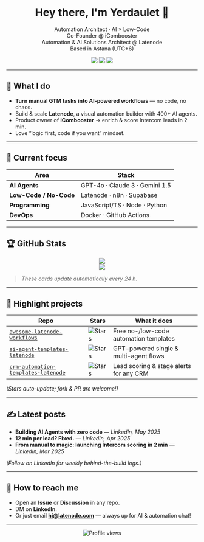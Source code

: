 <!-- Header -->
<h1 align="center">Hey there, I'm Yerdaulet 👋</h1>
<p align="center">
  Automation Architect · AI × Low-Code <br>
  Co-Founder @ iCombooster <br>
  Automation & AI Solutions Architect @ Latenode <br> 
  Based in Astana (UTC+6)
</p>

<!-- Badges -->
<p align="center">
  <a href="https://latenode.com"><img src="https://img.shields.io/badge/Platform-Latenode-blue?logo=githubactions&logoColor=white"></a>
  <a href="https://linkedin.com/in/yerdauletdamir"><img src="https://img.shields.io/badge/Follow-LinkedIn-0A66C2?logo=linkedin&logoColor=white"></a>
  <a href="mailto:hi@latenode.com"><img src="https://img.shields.io/badge/Contact-Email-red?logo=gmail&logoColor=white"></a>
</p>

---

## 🚀 What I do

- **Turn manual GTM tasks into AI-powered workflows** — no code, no chaos.  
- Build & scale **Latenode**, a visual automation builder with 400+ AI agents.  
- Product owner of **iCombooster** → enrich & score Intercom leads in 2 min.  
- Love “logic first, code if you want” mindset.

---

## 🔧 Current focus

| Area | Stack |
|------|-------|
| **AI Agents** | GPT-4o · Claude 3 · Gemini 1.5 |
| **Low-Code / No-Code** | Latenode · n8n · Supabase |
| **Programming** | JavaScript/TS · Node · Python |
| **DevOps** | Docker · GitHub Actions |

---

## 🏆 GitHub Stats

<p align="center">
  <img src="https://github-readme-stats.vercel.app/api?username=YerdauletDamir&show_icons=true&theme=default"/>
  <br>
  <img src="https://github-readme-stats.vercel.app/api/top-langs/?username=YerdauletDamir&layout=compact&hide=jupyter%20notebook&theme=default"/>
</p>

> *These cards update automatically every 24 h.*

---

## 🌟 Highlight projects

| Repo | Stars | What it does |
|------|-------|--------------|
| [`awesome-latenode-workflows`](https://github.com/latenode/awesome-latenode-workflows) | ![Stars](https://img.shields.io/github/stars/latenode/awesome-latenode-workflows?style=social) | Free no-/low-code automation templates |
| [`ai-agent-templates-latenode`](https://github.com/latenode/ai-agent-templates-latenode) | ![Stars](https://img.shields.io/github/stars/latenode/ai-agent-templates-latenode?style=social) | GPT-powered single & multi-agent flows |
| [`crm-automation-templates-latenode`](https://github.com/latenode/crm-automation-templates-latenode) | ![Stars](https://img.shields.io/github/stars/latenode/crm-automation-templates-latenode?style=social) | Lead scoring & stage alerts for any CRM |

*(Stars auto-update; fork & PR are welcome!)*

---

## ✍️ Latest posts

<!-- LinkedIn RSS feed can be auto-updated via GitHub Action -->
- **Building AI Agents with zero code** — <i>LinkedIn, May 2025</i>  
- **12 min per lead? Fixed.** — <i>LinkedIn, Apr 2025</i>  
- **From manual to magic: launching Intercom scoring in 2 min** — <i>LinkedIn, Mar 2025</i>

*(Follow on LinkedIn for weekly behind-the-build logs.)*

---

## 🤝 How to reach me

- Open an **Issue** or **Discussion** in any repo.  
- DM on **LinkedIn**.  
- Or just email **hi@latenode.com** — always up for AI & automation chat!

---

<p align="center">
  <img src="https://komarev.com/ghpvc/?username=YerdauletDamir&style=flat-square&color=blue" alt="Profile views"/>
</p>
